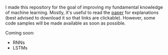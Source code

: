 I made this repository for the goal of improving my fundamental knowledge of machine learning. Mostly, it's useful to read the [paper](paper/manuscript.pdf) for explanations (best advised to download it so that links are clickable). However, some code samples will be made available as soon as possible. 

Coming soon:
- RNNs
- LSTMs
